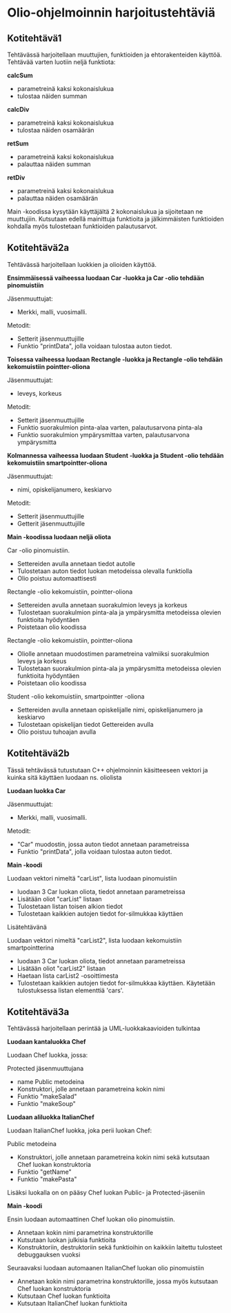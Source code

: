 # Olio-ohjelmoinnin harjoitustehtäviä

## Kotitehtävä1

Tehtävässä harjoitellaan muuttujien, funktioiden ja ehtorakenteiden käyttöä.
Tehtävää varten luotiin neljä funktiota:

**calcSum**

- parametreinä kaksi kokonaislukua
- tulostaa näiden summan

**calcDiv**

- parametreinä kaksi kokonaislukua
- tulostaa näiden osamäärän

**retSum**

- parametreinä kaksi kokonaislukua
- palauttaa näiden summan
    
**retDiv**

- parametreinä kaksi kokonaislukua
- palauttaa näiden osamäärän

Main -koodissa kysytään käyttäjältä 2 kokonaislukua ja sijoitetaan ne muuttujiin.
Kutsutaan edellä mainittuja funktioita ja jälkimmäisten funktioiden kohdalla myös tulostetaan funktioiden palautusarvot.

## Kotitehtävä2a

Tehtävässä harjoitellaan luokkien ja olioiden käyttöä.

**Ensimmäisessä vaiheessa luodaan Car -luokka ja Car -olio tehdään pinomuistiin**

Jäsenmuuttujat:
- Merkki, malli, vuosimalli.

Metodit:
- Setterit jäsenmuuttujille
- Funktio "printData", jolla voidaan tulostaa auton tiedot.

**Toisessa vaiheessa luodaan Rectangle -luokka ja Rectangle -olio tehdään kekomuistiin pointter-oliona**

Jäsenmuuttujat:
- leveys, korkeus

Metodit:
- Setterit jäsenmuuttujille
- Funktio suorakulmion pinta-alaa varten, palautusarvona pinta-ala
- Funktio suorakulmion ympärysmittaa varten, palautusarvona ympärysmitta

**Kolmannessa vaiheessa luodaan Student -luokka ja Student -olio tehdään kekomuistiin smartpointter-oliona**

Jäsenmuuttujat:
- nimi, opiskelijanumero, keskiarvo

Metodit:
- Setterit jäsenmuuttujille
- Getterit jäsenmuuttujille

**Main -koodissa luodaan neljä oliota**

Car -olio pinomuistiin.
- Settereiden avulla annetaan tiedot autolle
- Tulostetaan auton tiedot luokan metodeissa olevalla funktiolla
- Olio poistuu automaattisesti

Rectangle -olio kekomuistiin, pointter-oliona
- Settereiden avulla annetaan suorakulmion leveys ja korkeus
- Tulostetaan suorakulmion pinta-ala ja ympärysmitta metodeissa olevien funktioita hyödyntäen
- Poistetaan olio koodissa

Rectangle -olio kekomuistiin, pointter-oliona
- Oliolle annetaan muodostimen parametreina valmiiksi suorakulmion leveys ja korkeus
- Tulostetaan suorakulmion pinta-ala ja ympärysmitta metodeissa olevien funktioita hyödyntäen
- Poistetaan olio koodissa

Student -olio kekomuistiin, smartpointter -oliona
- Settereiden avulla annetaan opiskelijalle nimi, opiskelijanumero ja keskiarvo
- Tulostetaan opiskelijan tiedot Gettereiden avulla
- Olio poistuu tuhoajan avulla

## Kotitehtävä2b

Tässä tehtävässä tutustutaan C++ ohjelmoinnin käsitteeseen vektori ja kuinka sitä käyttäen luodaan ns. oliolista

**Luodaan luokka Car**

Jäsenmuuttujat:
- Merkki, malli, vuosimalli.

Metodit:
- "Car" muodostin, jossa auton tiedot annetaan parametreissa
- Funktio "printData", jolla voidaan tulostaa auton tiedot.

**Main -koodi**

Luodaan vektori nimeltä "carList", lista luodaan pinomuistiin
- luodaan 3 Car luokan oliota, tiedot annetaan parametreissa
- Lisätään oliot "carList" listaan
- Tulostetaan listan toisen alkion tiedot
- Tulostetaan kaikkien autojen tiedot for-silmukkaa käyttäen

Lisätehtävänä

Luodaan vektori nimeltä "carList2", lista luodaan kekomuistiin smartpointterina
- luodaan 3 Car luokan oliota, tiedot annetaan parametreissa
- Lisätään oliot "carList2" listaan
- Haetaan lista carList2 -osoittimesta
- Tulostetaan kaikkien autojen tiedot for-silmukkaa käyttäen. Käytetään tulostuksessa listan elementtiä 'cars'.

## Kotitehtävä3a

Tehtävässä harjoitellaan perintää ja UML-luokkakaavioiden tulkintaa

**Luodaan kantaluokka Chef**

Luodaan Chef luokka, jossa:

Protected jäsenmuuttujana
- name
Public metodeina
- Konstruktori, jolle annetaan parametreina kokin nimi
- Funktio "makeSalad"
- Funktio "makeSoup"

**Luodaan aliluokka ItalianChef**

Luodaan ItalianChef luokka, joka perii luokan Chef:

Public metodeina
- Konstruktori, jolle annetaan parametreina kokin nimi sekä kutsutaan Chef luokan konstruktoria
- Funktio "getName"
- Funktio "makePasta"

Lisäksi luokalla on on pääsy Chef luokan Public- ja Protected-jäseniin

**Main -koodi**

Ensin luodaan automaattinen Chef luokan olio pinomuistiin.
- Annetaan kokin nimi parametrina konstruktorille
- Kutsutaan luokan julkisia funktioita
- Konstruktoriin, destruktoriin sekä funktioihin on kaikkiin laitettu tulosteet debuggauksen vuoksi

Seuraavaksi luodaan automaanen ItalianChef luokan olio pinomuistiin
- Annetaan kokin nimi parametrina konstruktorille, jossa myös kutsutaan Chef luokan konstruktoria
- Kutsutaan Chef luokan funktioita
- Kutsutaan ItalianChef luokan funktioita





